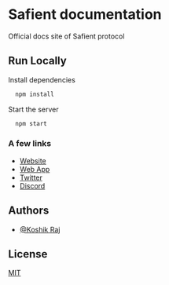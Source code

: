 
# Safient documentation

Official docs site of Safient protocol


## Run Locally


Install dependencies

```bash
  npm install
```

Start the server

```bash
  npm start
```

### A few links
* [Website](https://safient.io)
* [Web App](https://app.safient.io)
* [Twitter](https://twitter.safient.io)
* [Discord](https://discord.safient.io)
  
## Authors

- [@Koshik Raj](https://www.github.com/koshikraj)

  
## License

[MIT](https://choosealicense.com/licenses/mit/)


